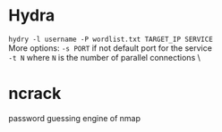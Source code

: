 # Hydra
`hydry -l username -P wordlist.txt TARGET_IP SERVICE` \
More options:
`-s PORT` if not default port for the service \
`-t N` where `N` is the number of parallel connections \

# ncrack
password guessing engine of nmap

